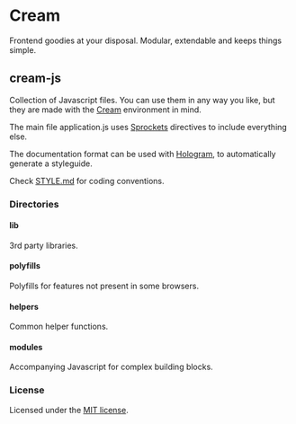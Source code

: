 # Cream
Frontend goodies at your disposal. Modular, extendable and keeps things simple.

## cream-js
Collection of Javascript files. You can use them in any way you like, but they are made with the [Cream](https://github.com/cream-project) environment in mind.

The main file application.js uses [Sprockets](https://github.com/sstephenson/sprockets) directives to include everything else.

The documentation format can be used with [Hologram](http://trulia.github.io/hologram/), to automatically generate a styleguide.

Check [STYLE.md](https://github.com/cream-project/cream-js/blob/master/STYLE.md) for coding conventions.

### Directories

#### lib
3rd party libraries.

#### polyfills
Polyfills for features not present in some browsers.

#### helpers
Common helper functions.

#### modules
Accompanying Javascript for complex building blocks.

### License
Licensed under the [MIT license](https://github.com/cream-project/cream-js/blob/master/LICENSE).

